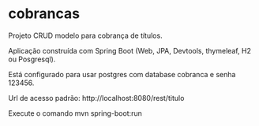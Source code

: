 # cobrancas
Projeto CRUD modelo para cobrança de títulos.

Aplicação construída com Spring Boot (Web, JPA, Devtools, thymeleaf, H2 ou Posgresql).

Está configurado para usar postgres com database cobranca e senha 123456.

Url de acesso padrão: http://localhost:8080/rest/titulo

Execute o comando mvn spring-boot:run
